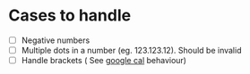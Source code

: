 # Cases to handle
- [ ] Negative numbers
- [ ] Multiple dots in a number (eg. 123.123.12). Should be invalid
- [ ] Handle brackets ( See [google cal](https://www.google.com/search?igu=1&q=calculator) behaviour)